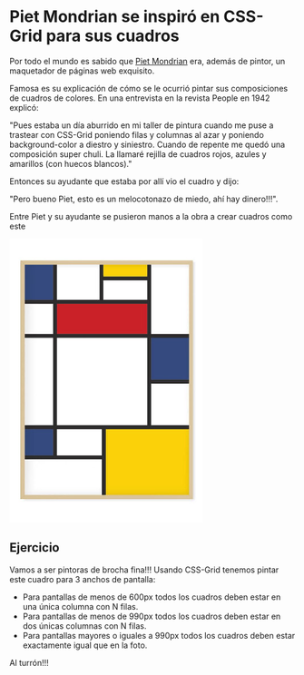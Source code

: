 # Piet Mondrian se inspiró en CSS-Grid para sus cuadros

Por todo el mundo es sabido que [Piet Mondrian](https://es.wikipedia.org/wiki/Piet_Mondrian) era, además de pintor, un maquetador de páginas web exquisito.

Famosa es su explicación de cómo se le ocurrió pintar sus composiciones de cuadros de colores. En una entrevista en la revista People en 1942 explicó:

"Pues estaba un día aburrido en mi taller de pintura cuando me puse a trastear con CSS-Grid poniendo filas y columnas al azar y poniendo background-color a diestro y siniestro. Cuando de repente me quedó una composición super chuli. La llamaré rejilla de cuadros rojos, azules y amarillos (con huecos blancos)."

Entonces su ayudante que estaba por allí vio el cuadro y dijo:

"Pero bueno Piet, esto es un melocotonazo de miedo, ahí hay dinero!!!".

Entre Piet y su ayudante se pusieron manos a la obra a crear cuadros como este

![Mondrian](./assets/mondrian.jpg)

## Ejercicio

Vamos a ser pintoras de brocha fina!!! Usando CSS-Grid tenemos pintar este cuadro para 3 anchos de pantalla:

* Para pantallas de menos de 600px todos los cuadros deben estar en una única columna con N filas.
* Para pantallas de menos de 990px todos los cuadros deben estar en dos únicas columnas con N filas.
* Para pantallas mayores o iguales a 990px todos los cuadros deben estar exactamente igual que en la foto.

Al turrón!!!